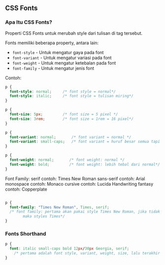 ## CSS Fonts

### Apa Itu CSS Fonts?

Properti CSS Fonts untuk merubah style dari tulisan di tag tersebut.

Fonts memiliki beberapa property, antara lain:

- `font-style` - Untuk mengatur gaya pada font
- `font-variant` - Untuk mengatur variasi pada font
- `font-weight` - Untuk mengatur ketebalan pada font
- `font-family` - Untuk mengatur jenis font

Contoh:

```css
p {
  font-style: normal;     /* font style = normal*/
  font-style: italic;     /* font style = tulisan miring*/ 
}
```

```css
p {
  font-size: 5px;         /* font size = 5 pixel */
  font-size: 3rem;        /* font size = 1rem = 16 pixel*/ 
}
```

```css
p {
  font-variant: normal;       /* font variant = normal */
  font-variant: small-caps;   /* font variant = huruf besar semua tapi ukuran kecil*/ 
}
```

```css
p {
  font-weight: normal;       /* font weight: normal */
  font-weight: bold;         /* font weight: lebih tebal dari normal*/ 
}
```

Font Family:
serif        contoh: Times New Roman
sans-serif   contoh: Arial
monospace    contoh: Monaco
cursive      contoh: Lucida Handwriting
fantasy      contoh: Copperplate
```css

p {
  font-family: "Times New Roman", Times, serif;      
  /* font family: pertama akan pakai style Times New Roman, jika tidak ada
        maka styles Times*/ 
}
```

### Fonts Shorthand

```css
p {
  font: italic small-caps bold 12px/30px Georgia, serif;
    /* pertama adalah font style, variant, weight, size, lalu terakhir font family */
}
```